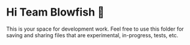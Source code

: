 # Hi Team Blowfish :blowfish:

This is your space for development work. Feel free to use this folder for saving and sharing files that are experimental, in-progress, tests, etc.
